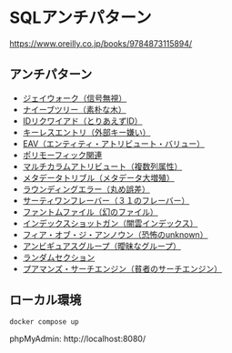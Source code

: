 # SQLアンチパターン

https://www.oreilly.co.jp/books/9784873115894/

## アンチパターン

- [ジェイウォーク（信号無視）](./antipatterns/01_Jaywalking/anti/create.sql)
- [ナイーブツリー（素朴な木）](./antipatterns/02_Trees/anti/adjacency-list.sql)
- [IDリクワイアド（とりあえずID）](./antipatterns/03_ID-Required/anti/id-ubiquitous.sql)
- [キーレスエントリ（外部キー嫌い）](./antipatterns/04_Keyless-Entry/anti/)
- [EAV（エンティティ・アトリビュート・バリュー）](./antipatterns/05_EAV/anti/create-eav-table.sql)
- [ポリモーフィック関連](./antipatterns/06_Polymorphic/anti/)
- [マルチカラムアトリビュート（複数列属性）](./antipatterns/07_Multi-Column/anti/create-table.sql)
- [メタデータトリブル（メタデータ大増殖）](./antipatterns/08_Metadata-Tribbles/anti/create-tables.sql)
- [ラウンディングエラー（丸め誤差）](./antipatterns/09_Rounding-Errors/anti/)
- [サーティワンフレーバー（３１のフレーバー）](./antipatterns/10_31-Flavors/anti/)
- [ファントムファイル（幻のファイル）](./antipatterns/11_Phantom-Files/anti/create-screenshots-path.sql)
- [インデックスショットガン（闇雲インデックス）](./antipatterns/12_Index-Shotgun/anti/)
- [フィア・オブ・ジ・アンノウン（恐怖のunknown）](./antipatterns/13_Fear-Unknown/anti/)
- [アンビギュアスグループ（曖昧なグループ）](./antipatterns/14_Groups/anti/)
- [ランダムセクション](./antipatterns/15_Random/anti/)
- [プアマンズ・サーチエンジン（貧者のサーチエンジン）](./antipatterns/16_Search/anti/)

## ローカル環境

```
docker compose up
```

phpMyAdmin: http://localhost:8080/
